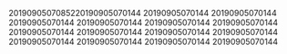 2019090507085220190905070144
20190905070144
20190905070144
20190905070144
20190905070144
20190905070144
20190905070144
20190905070144
20190905070144
20190905070144
20190905070144
20190905070144
20190905070144
20190905070144
20190905070144
